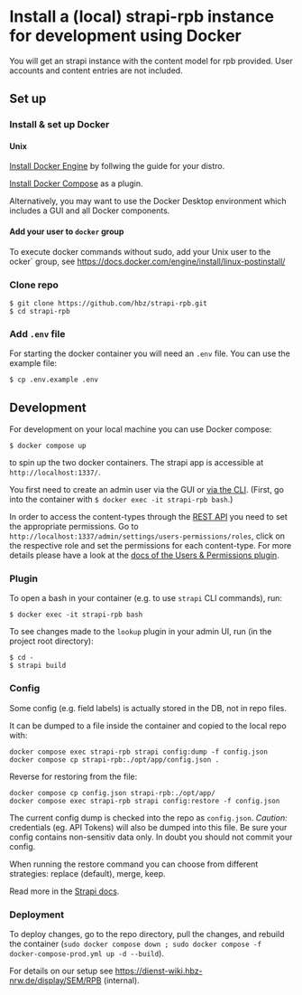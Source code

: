 # Install a (local) strapi-rpb instance for development using Docker
You will get an strapi instance with the content model for rpb provided.
User accounts and content entries are not included.

## Set up

### Install & set up Docker

#### Unix

[Install Docker Engine](https://docs.docker.com/engine/install/) by follwing the guide for your distro.

[Install Docker Compose](https://docs.docker.com/compose/install/linux/#install-using-the-repository) as a plugin.

Alternatively, you may want to use the Docker Desktop environment which includes a GUI and all Docker components.

#### Add your user to `docker` group

To execute docker commands without sudo, add your Unix user to the ocker` group, see https://docs.docker.com/engine/install/linux-postinstall/

### Clone repo

    $ git clone https://github.com/hbz/strapi-rpb.git
    $ cd strapi-rpb

### Add `.env` file

For starting the docker container you will need an `.env` file. You can use the example file:

    $ cp .env.example .env

## Development

For development on your local machine you can use Docker compose: 

    $ docker compose up

to spin up the two docker containers. The strapi app is accessible at `http://localhost:1337/`.

You first need to create an admin user via the GUI or [via the CLI](https://docs.strapi.io/dev-docs/cli#strapi-admincreate-user). (First, go into the container with `$ docker exec -it strapi-rpb bash`.)

In order to access the content-types through the [REST API](https://docs.strapi.io/dev-docs/api/rest) you need to set the appropriate permissions. Go to `http://localhost:1337/admin/settings/users-permissions/roles`, click on the respective role and set the permissions for each content-type. For more details please have a look at the [docs of the Users & Permissions plugin](https://docs.strapi.io/dev-docs/plugins/users-permissions).

### Plugin

To open a bash in your container (e.g. to use `strapi` CLI commands), run:

    $ docker exec -it strapi-rpb bash

To see changes made to the `lookup` plugin in your admin UI, run (in the project root directory):

    $ cd -
    $ strapi build

### Config

Some config (e.g. field labels) is actually stored in the DB, not in repo files.

It can be dumped to a file inside the container and copied to the local repo with:

    docker compose exec strapi-rpb strapi config:dump -f config.json
    docker compose cp strapi-rpb:./opt/app/config.json .

Reverse for restoring from the file:

    docker compose cp config.json strapi-rpb:./opt/app/
    docker compose exec strapi-rpb strapi config:restore -f config.json

The current config dump is checked into the repo as `config.json`. *Caution:* credentials (eg. API Tokens) will also be dumped into this file. Be sure your config contains non-sensitiv data only. In doubt you should not commit your config.

When running the restore command you can choose from different strategies: replace (default), merge, keep.

Read more in the [Strapi docs](https://docs.strapi.io/dev-docs/cli#strapi-configurationdump).

### Deployment

To deploy changes, go to the repo directory, pull the changes, and rebuild the container (`sudo docker compose down ; sudo docker compose -f docker-compose-prod.yml up -d --build`).

For details on our setup see https://dienst-wiki.hbz-nrw.de/display/SEM/RPB (internal).
